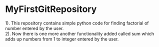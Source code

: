 # MyFirstGitRepository
1). This repository contains simple python code for finding factorial of number entered by the user.
<br>2). Now there is one more another functionality added called sum which adds up numbers from 1 to integer entered by the user.</br>